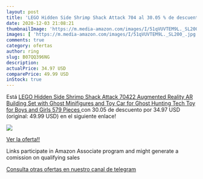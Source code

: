 ```yaml
---
layout: post
title: 'LEGO Hidden Side Shrimp Shack Attack 704 al 30.05 % de descuento'
date: 2020-12-03 21:08:21
thumbnailImage: 'https://m.media-amazon.com/images/I/51qVUVTEM9L._SL200_.jpg'
images: [ 'https://m.media-amazon.com/images/I/51qVUVTEM9L._SL200_.jpg' ]
comments: true
category: ofertas
author: ring
slug: B07QQ396NG
description:
actualPrice: 34.97 USD
comparePrice: 49.99 USD
inStock: true
---
```


Está [LEGO Hidden Side Shrimp Shack Attack 70422 Augmented Reality  AR  Building Set with Ghost Minifigures and Toy Car for Ghost Hunting  Tech Toy for Boys and Girls  579 Pieces ](https://www.amazon.com/dp/B07QQ396NG/?tag=tolees-20) con 30.05 de descuento por 34.97 USD (original: 49.99 USD) en el siguiente enlace!

[![](https://m.media-amazon.com/images/I/51qVUVTEM9L._SL200_.jpg)](https://www.amazon.com/dp/B07QQ396NG/?tag=tolees-20)

[Ver la oferta!!](https://www.amazon.com/dp/B07QQ396NG/?tag=tolees-20)

Links participate in Amazon Associate program and might generate a comission on qualifying sales

[Consulta otras ofertas en nuestro canal de telegram](https://t.me/s/ofertas25)
